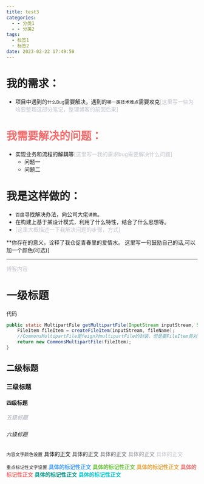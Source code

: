 ```yaml
---
title: test3
categories:
  - - 分类1
  - - 分类2
tags:
  - 标签1
  - 标签2
date: 2023-02-22 17:49:50
---
```

# 我的需求：
+ 项目中遇到的`什么Bug`需要解决，遇到的`哪一类技术难点`需要攻克<font color="#C0C4CC">[这里写一些为啥要整理这部分笔记，整理博客的前因后果]</font>

# <font color="#F56C6C">我需要解决的问题：</font>
- 实现业务和流程的解耦等<font color="#C0C4CC">[这里写一我的需求bug需要解决什么问题]</font>
  - 问题一
  - 问题二

# 我是这样做的：
* `百度`寻找解决办法，向公司大佬`请教`。
* 在构建上基于某设计模式，利用了什么特性，结合了什么思想等。
* <font color="#C0C4CC">[这里大概描述一下我解决问题的步骤，方式]</font>

**你存在的意义，诠释了我仓促青春里的爱情水。
这里写一句鼓励自己的话,可以加一个颜色(可选)]

<!--more-->

***
<font color="#C0C4CC">博客内容</font>

# 一级标题
代码
``` java
public static MultipartFile getMultipartFile(InputStream inputStream, String fileName) {
    FileItem fileItem = createFileItem(inputStream, fileName);
    //CommonsMultipartFile是feign对multipartFile的封装，但是要FileItem类对象
    return new CommonsMultipartFile(fileItem);
}
```
## 二级标题
### 三级标题
#### 四级标题
##### <font color="#C0C4CC">五级标题</font>
###### 六级标题

`内容文字颜色设置`
<font color="#000000">具体的正文</font>
<font color="#303133">具体的正文</font>
<font color="#606266">具体的正文</font>
<font color="#909399">具体的正文</font>
<font color="#C0C4CC">具体的正文</font>

`重点标记性文字设置`
**<font color="#409EFF">具体的标记性正文</font>**
**<font color="#67C23A">具体的标记性正文</font>**
**<font color="#E6A23C">具体的标记性正文</font>**
**<font color="#F56C6C">具体的标记性正文</font>**
**<font color="#009688">具体的标记性正文</font>**
**<font color="##00C5CD">具体的标记性正文</font>**